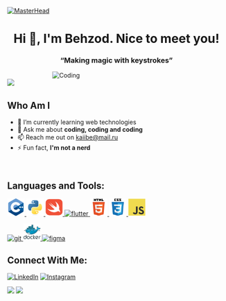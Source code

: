 [![MasterHead](https://qrangers.com/wp-content/uploads/2021/09/Banner-Introduction-to-3D-Animation.png)](https://rishavchanda.io)

<h1 align="center">Hi 👋, I'm Behzod. Nice to meet you!</h1>
<h3 align="center">“Making magic with keystrokes”</h3>

<img align="right" alt="Coding" width="400px" src="https://i.giphy.com/media/qgQUggAC3Pfv687qPC/giphy.webp"><br>
<img src="https://komarev.com/ghpvc/?username=kaiibe&color=brightgreen">

<h2>Who Am I</h2>

<ul>
  <li>🌱 I’m currently learning web technologies</li>
  <li>💬 Ask me about <strong>coding, coding and coding</strong></li>
  <li>📫 Reach me out on <a href="mailto:kaiibe@mail.ru" class="contact-link">kaiibe@mail.ru</a></li>
  <li>⚡ Fun fact, <strong>I'm not a nerd</strong></li>
</ul>

<br>

<h2 align="left">Languages and Tools:</h2>

<a href="https://www.w3schools.com/cpp/" target="_blank" rel="noreferrer"> <img src="https://raw.githubusercontent.com/devicons/devicon/master/icons/cplusplus/cplusplus-original.svg" alt="cplusplus" width="40" height="40"/> </a> 
<a href="https://www.python.org" target="_blank" rel="noreferrer"> <img src="https://raw.githubusercontent.com/devicons/devicon/master/icons/python/python-original.svg" alt="python" width="40" height="40"/> </a> 
<a href="https://developer.apple.com/swift/" target="_blank" rel="noreferrer"> <img src="https://raw.githubusercontent.com/devicons/devicon/master/icons/swift/swift-original.svg" alt="swift" width="40" height="40"/> </a>
<a href="https://flutter.dev" target="_blank" rel="noreferrer"> <img src="https://www.vectorlogo.zone/logos/flutterio/flutterio-icon.svg" alt="flutter" width="40" height="40"/> </a> 
<a href="https://www.w3.org/html/" target="_blank" rel="noreferrer"> <img src="https://raw.githubusercontent.com/devicons/devicon/master/icons/html5/html5-original-wordmark.svg" alt="html5" width="40" height="40"/> </a> 
<a href="https://www.w3schools.com/css/" target="_blank" rel="noreferrer"> <img src="https://raw.githubusercontent.com/devicons/devicon/master/icons/css3/css3-original-wordmark.svg" alt="css3" width="40" height="40"/> </a> 
<a href="https://developer.mozilla.org/en-US/docs/Web/JavaScript" target="_blank" rel="noreferrer"> <img src="https://raw.githubusercontent.com/devicons/devicon/master/icons/javascript/javascript-original.svg" alt="javascript" width="40" height="40"/> </a> 

<a href="https://git-scm.com/" target="_blank" rel="noreferrer"> <img src="https://www.vectorlogo.zone/logos/git-scm/git-scm-icon.svg" alt="git" width="40" height="40"/> </a> 
<a href="https://www.docker.com/" target="_blank" rel="noreferrer"> <img src="https://raw.githubusercontent.com/devicons/devicon/master/icons/docker/docker-original-wordmark.svg" alt="docker" width="40" height="40"/> </a> 
<a href="https://www.figma.com/" target="_blank" rel="noreferrer"> <img src="https://www.vectorlogo.zone/logos/figma/figma-icon.svg" alt="figma" width="40" height="40"/> </a> 

<h2>Connect With Me:</h2>

[![LinkedIn](https://img.shields.io/badge/LinkedIn-%230077B5.svg?&style=for-the-badge&logo=linkedin&logoColor=white)](https://www.linkedin.com/in/behzod-khomidov-bk/)
[![Instagram](https://img.shields.io/badge/Instagram-%23E4405F.svg?&style=for-the-badge&logo=instagram&logoColor=white)](https://instagram.com/_kaiibe__)


<a href="https://leetcode.com/kaiibe/" target="_blank"><img src="https://leetcode.card.workers.dev/kaiibe?theme=dark&font=source_code_pro&extension=null"></a>
<a href="https://codeforces.com/profile/Beha_888" target="_blank"><img width="30%" src="https://codeforces-readme-stats.vercel.app/api/card?username=Beha_888&theme=dark"></a>
